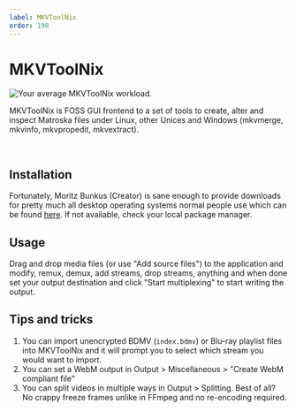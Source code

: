 ```yaml
---
label: MKVToolNix
order: 198
---
```


# MKVToolNix

![Your average MKVToolNix workload.](https://cdn.discordapp.com/attachments/778167033401049098/1104704457096306758/mkvtoolnix-gui_7lzrlaJwOp.png)


MKVToolNix is FOSS GUI frontend to a set of tools to create, alter and inspect Matroska files under Linux, other Unices and Windows (mkvmerge, mkvinfo, mkvpropedit, mkvextract).

&nbsp;&nbsp;

## Installation

Fortunately, Moritz Bunkus (Creator) is sane enough to provide downloads for pretty much all desktop operating systems normal people use which can be found [here](https://mkvtoolnix.download/downloads.html). If not available, check your local package manager.


## Usage

Drag and drop media files (or use "Add source files") to the application and modify, remux, demux, add streams, drop streams, anything and when done set your output destination and click "Start multiplexing" to start writing the output.

## Tips and tricks

1. You can import unencrypted BDMV (``index.bdmv``) or Blu-ray playlist files into MKVToolNix and it will prompt you to select which stream you would want to import.
2. You can set a WebM output in Output > Miscellaneous > "Create WebM compliant file"
3. You can split videos in multiple ways in Output > Splitting. Best of all? No crappy freeze frames unlike in FFmpeg and no re-encoding required.
